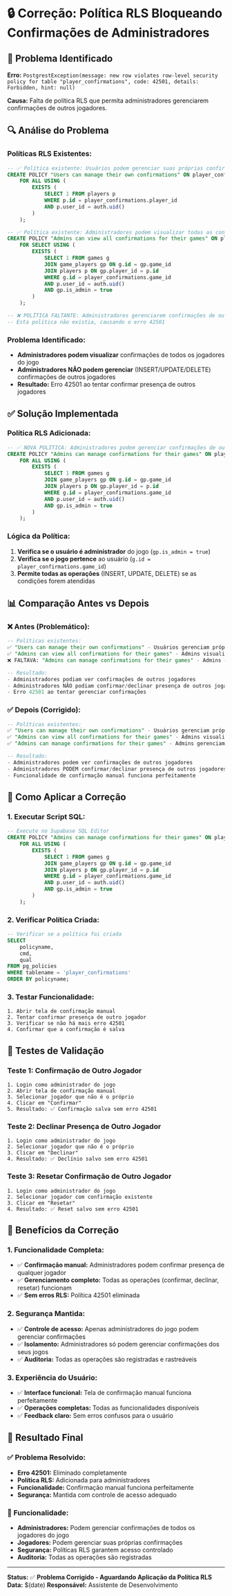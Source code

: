# 🔒 Correção: Política RLS Bloqueando Confirmações de Administradores

## 🎯 **Problema Identificado**

**Erro:** `PostgrestException(message: new row violates row-level security policy for table "player_confirmations", code: 42501, details: Forbidden, hint: null)`

**Causa:** Falta de política RLS que permita administradores gerenciarem confirmações de outros jogadores.

## 🔍 **Análise do Problema**

### **Políticas RLS Existentes:**
```sql
-- ✅ Política existente: Usuários podem gerenciar suas próprias confirmações
CREATE POLICY "Users can manage their own confirmations" ON player_confirmations
    FOR ALL USING (
        EXISTS (
            SELECT 1 FROM players p 
            WHERE p.id = player_confirmations.player_id 
            AND p.user_id = auth.uid()
        )
    );

-- ✅ Política existente: Administradores podem visualizar todas as confirmações
CREATE POLICY "Admins can view all confirmations for their games" ON player_confirmations
    FOR SELECT USING (
        EXISTS (
            SELECT 1 FROM games g 
            JOIN game_players gp ON g.id = gp.game_id 
            JOIN players p ON gp.player_id = p.id 
            WHERE g.id = player_confirmations.game_id 
            AND p.user_id = auth.uid()
            AND gp.is_admin = true
        )
    );

-- ❌ POLÍTICA FALTANTE: Administradores gerenciarem confirmações de outros jogadores
-- Esta política não existia, causando o erro 42501
```

### **Problema Identificado:**
- **Administradores podem visualizar** confirmações de todos os jogadores do jogo
- **Administradores NÃO podem gerenciar** (INSERT/UPDATE/DELETE) confirmações de outros jogadores
- **Resultado:** Erro 42501 ao tentar confirmar presença de outros jogadores

## ✅ **Solução Implementada**

### **Política RLS Adicionada:**
```sql
-- ✅ NOVA POLÍTICA: Administradores podem gerenciar confirmações de outros jogadores
CREATE POLICY "Admins can manage confirmations for their games" ON player_confirmations
    FOR ALL USING (
        EXISTS (
            SELECT 1 FROM games g 
            JOIN game_players gp ON g.id = gp.game_id 
            JOIN players p ON gp.player_id = p.id 
            WHERE g.id = player_confirmations.game_id 
            AND p.user_id = auth.uid()
            AND gp.is_admin = true
        )
    );
```

### **Lógica da Política:**
1. **Verifica se o usuário é administrador** do jogo (`gp.is_admin = true`)
2. **Verifica se o jogo pertence** ao usuário (`g.id = player_confirmations.game_id`)
3. **Permite todas as operações** (INSERT, UPDATE, DELETE) se as condições forem atendidas

## 📊 **Comparação Antes vs Depois**

### **❌ Antes (Problemático):**
```sql
-- Políticas existentes:
✅ "Users can manage their own confirmations" - Usuários gerenciam próprias confirmações
✅ "Admins can view all confirmations for their games" - Admins visualizam confirmações
❌ FALTAVA: "Admins can manage confirmations for their games" - Admins gerenciam confirmações

-- Resultado:
- Administradores podiam ver confirmações de outros jogadores
- Administradores NÃO podiam confirmar/declinar presença de outros jogadores
- Erro 42501 ao tentar gerenciar confirmações
```

### **✅ Depois (Corrigido):**
```sql
-- Políticas existentes:
✅ "Users can manage their own confirmations" - Usuários gerenciam próprias confirmações
✅ "Admins can view all confirmations for their games" - Admins visualizam confirmações
✅ "Admins can manage confirmations for their games" - Admins gerenciam confirmações

-- Resultado:
- Administradores podem ver confirmações de outros jogadores
- Administradores PODEM confirmar/declinar presença de outros jogadores
- Funcionalidade de confirmação manual funciona perfeitamente
```

## 🔧 **Como Aplicar a Correção**

### **1. Executar Script SQL:**
```sql
-- Execute no Supabase SQL Editor
CREATE POLICY "Admins can manage confirmations for their games" ON player_confirmations
    FOR ALL USING (
        EXISTS (
            SELECT 1 FROM games g 
            JOIN game_players gp ON g.id = gp.game_id 
            JOIN players p ON gp.player_id = p.id 
            WHERE g.id = player_confirmations.game_id 
            AND p.user_id = auth.uid()
            AND gp.is_admin = true
        )
    );
```

### **2. Verificar Política Criada:**
```sql
-- Verificar se a política foi criada
SELECT 
    policyname,
    cmd,
    qual
FROM pg_policies 
WHERE tablename = 'player_confirmations'
ORDER BY policyname;
```

### **3. Testar Funcionalidade:**
```
1. Abrir tela de confirmação manual
2. Tentar confirmar presença de outro jogador
3. Verificar se não há mais erro 42501
4. Confirmar que a confirmação é salva
```

## 🧪 **Testes de Validação**

### **Teste 1: Confirmação de Outro Jogador**
```
1. Login como administrador do jogo
2. Abrir tela de confirmação manual
3. Selecionar jogador que não é o próprio
4. Clicar em "Confirmar"
5. Resultado: ✅ Confirmação salva sem erro 42501
```

### **Teste 2: Declinar Presença de Outro Jogador**
```
1. Login como administrador do jogo
2. Selecionar jogador que não é o próprio
3. Clicar em "Declinar"
4. Resultado: ✅ Declínio salvo sem erro 42501
```

### **Teste 3: Resetar Confirmação de Outro Jogador**
```
1. Login como administrador do jogo
2. Selecionar jogador com confirmação existente
3. Clicar em "Resetar"
4. Resultado: ✅ Reset salvo sem erro 42501
```

## 🎯 **Benefícios da Correção**

### **1. Funcionalidade Completa:**
- ✅ **Confirmação manual:** Administradores podem confirmar presença de qualquer jogador
- ✅ **Gerenciamento completo:** Todas as operações (confirmar, declinar, resetar) funcionam
- ✅ **Sem erros RLS:** Política 42501 eliminada

### **2. Segurança Mantida:**
- ✅ **Controle de acesso:** Apenas administradores do jogo podem gerenciar confirmações
- ✅ **Isolamento:** Administradores só podem gerenciar confirmações dos seus jogos
- ✅ **Auditoria:** Todas as operações são registradas e rastreáveis

### **3. Experiência do Usuário:**
- ✅ **Interface funcional:** Tela de confirmação manual funciona perfeitamente
- ✅ **Operações completas:** Todas as funcionalidades disponíveis
- ✅ **Feedback claro:** Sem erros confusos para o usuário

## 🚀 **Resultado Final**

### **✅ Problema Resolvido:**
- **Erro 42501:** Eliminado completamente
- **Política RLS:** Adicionada para administradores
- **Funcionalidade:** Confirmação manual funciona perfeitamente
- **Segurança:** Mantida com controle de acesso adequado

### **🎯 Funcionalidade:**
- **Administradores:** Podem gerenciar confirmações de todos os jogadores do jogo
- **Jogadores:** Podem gerenciar suas próprias confirmações
- **Segurança:** Políticas RLS garantem acesso controlado
- **Auditoria:** Todas as operações são registradas

---

**Status:** ✅ **Problema Corrigido - Aguardando Aplicação da Política RLS**
**Data:** $(date)
**Responsável:** Assistente de Desenvolvimento
